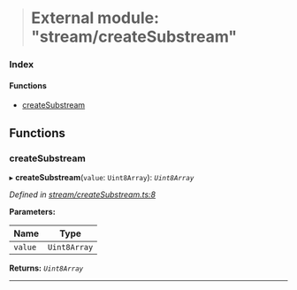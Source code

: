 > # External module: "stream/createSubstream"

### Index

#### Functions

* [createSubstream](_stream_createsubstream_.md#createsubstream)

## Functions

###  createSubstream

▸ **createSubstream**(`value`: `Uint8Array`): *`Uint8Array`*

*Defined in [stream/createSubstream.ts:8](url)*

**Parameters:**

Name | Type |
------ | ------ |
`value` | `Uint8Array` |

**Returns:** *`Uint8Array`*

___